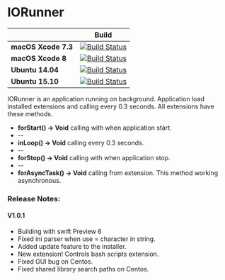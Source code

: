 # IORunner

|| **Build** |
|---|---|
|**macOS Xcode 7.3**       |[![Build Status](https://travis-ci.org/ilk33r/IORunner.svg?branch=xcode_7.3)](https://travis-ci.org/ilk33r/IORunner)|
|**macOS Xcode 8**         |[![Build Status](https://travis-ci.org/ilk33r/IORunner.svg?branch=xcode_8)](https://travis-ci.org/ilk33r/IORunner)|
|**Ubuntu 14.04**          |[![Build Status](https://travis-ci.org/ilk33r/IORunner.svg?branch=trusty)](https://travis-ci.org/ilk33r/IORunner)|
|**Ubuntu 15.10**          |[![Build Status](https://travis-ci.org/ilk33r/IORunner.svg?branch=wily)](https://travis-ci.org/ilk33r/IORunner)|

IORunner is an application running on background. Application load installed extensions and calling every 0.3 seconds.
All extensions have these methods.

* __forStart() -> Void__ calling with when application start.
* --
* __inLoop() -> Void__ calling every 0.3 seconds.
* --
* __forStop() -> Void__ calling with when application stop.
* --		
* __forAsyncTask() -> Void__ calling from extension. This method working asynchronous.

### Release Notes:

#### V1.0.1

* Building with swift Preview 6
* Fixed ini parser when use = character in string.
* Added update feature to the installer.
* New extension! Controls bash scripts extension.
* Fixed GUI bug on Centos.
* Fixed shared library search paths on Centos.
